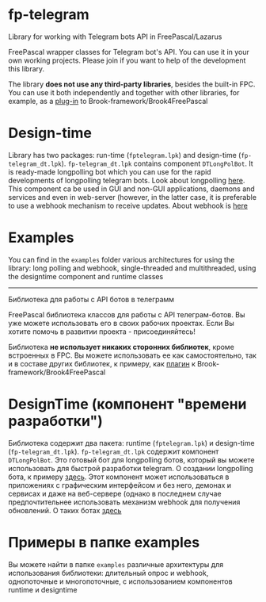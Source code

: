 # fp-telegram #

Library for working with Telegram bots API in FreePascal/Lazarus

FreePascal wrapper classes for Telegram bot's API. You can use it in your own working projects. Please join if you want to help of the development this library.

The library **does not use any third-party libraries**, besides the built-in FPC. You can use it both independently and together with other libraries, 
for example, as a [plug-in](https://github.com/Al-Muhandis/brook-telegram/) to Brook-framework/Brook4FreePascal

# Design-time

Library has two packages: run-time (`fptelegram.lpk`) and design-time (`fp-telegram_dt.lpk`). `fp-telegram_dt.lpk` contains component  `DTLongPolBot`. 
It is ready-made longpolling bot which you can use for the rapid developments of longpolling telegram bots. 
Look about longpolling [here](https://github.com/Al-Muhandis/fp-telegram/wiki/How-to-step-by-step.-Creation-telegram-bot-in-Lazarus-(longpolling)).
This component ca be used in GUI and non-GUI applications, daemons and services and 
even in web-server (however, in the latter case, it is preferable to use a webhook mechanism to receive updates. 
About webhook is [here](https://github.com/Al-Muhandis/fp-telegram/wiki/How-to-step-by-step.-Creation-telegram-bot-in-Lazarus-(webhook))

# Examples
You can find in the `examples` folder various architectures for using the library: 
long polling and webhook, 
single-threaded and multithreaded, 
using the designtime component and runtime classes

***

Библиотека для работы с API ботов в телеграмм

FreePascal библиотека классов для работы с API телеграм-ботов. Вы уже можете использовать его в своих рабочих проектах. Если Вы хотите помочь в развитии проекта - присоединяйтесь!

Библиотека **не использует никаких сторонних библиотек**, кроме встроенных в FPC. Вы можете использовать ее как самостоятельно, так и в составе других библиотек, 
к примеру, как [плагин](https://github.com/Al-Muhandis/brook-telegram/) к Brook-framework/Brook4FreePascal

# DesignTime (компонент "времени разработки")

Библиотека содержит два пакета: runtime (`fptelegram.lpk`) и design-time (`fp-telegram_dt.lpk`). `fp-telegram_dt.lpk` содержит компонент `DTLongPolBot`. 
Это готовый бот для longpolling ботов, который вы можете использовать для быстрой разработки telegram. О создании longpolling бота, 
к примеру [здесь](https://github.com/Al-Muhandis/fp-telegram/wiki/How-to-step-by-step.-Creation-telegram-bot-in-Lazarus-(longpolling)).
Этот компонент может использоваться в приложениях с графическим интерфейсом и без него, демонах и сервисах и 
даже на веб-сервере (однако в последнем случае предпочтительнее использовать механизм webhook для получения обновлений. 
О таких ботах [здесь](https://github.com/Al-Muhandis/fp-telegram/wiki/How-to-step-by-step.-Creation-telegram-bot-in-Lazarus-(webhook))

# Примеры в папке examples

Вы можете найти в папке `examples` различные архитектуры для использования библиотеки: 
длительный опрос и webhook,
однопоточные и многопоточные,
с использованием компонентов runtime и designtime
